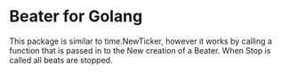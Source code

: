 # Beater for Golang

This package is similar to time.NewTicker, however it works by calling a function that is passed in to the New creation of a Beater.  When Stop is called all beats are stopped.
